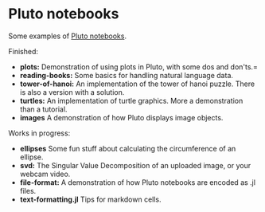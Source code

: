 # Pluto notebooks

Some examples of [Pluto notebooks](https://github.com/fonsp/Pluto.jl).

Finished:

* **plots:** Demonstration of using plots in Pluto, with some dos and don'ts.=
* **reading-books:** Some basics for handling natural language data.
* **tower-of-hanoi:** An implementation of the tower of hanoi puzzle. There is also a version with a solution.
* **turtles:** An implementation of turtle graphics. More a demonstration than a tutorial.
* **images** A demonstration of how Pluto displays image objects.

Works in progress:

* **ellipses** Some fun stuff about calculating the circumference of an ellipse.
* **svd:** The Singular Value Decomposition of an uploaded image, or your webcam video.
* **file-format:** A demonstration of how Pluto notebooks are encoded as .jl files.
* **text-formatting.jl** Tips for markdown cells.
